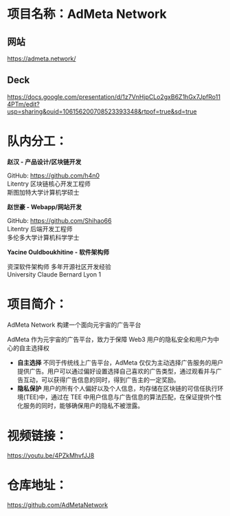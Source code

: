 # 项目名称：AdMeta Network

## 网站

https://admeta.network/

## Deck

https://docs.google.com/presentation/d/1z7VnHjpCLo2gxB6Z1hGx7JpfRo114PTm/edit?usp=sharing&ouid=106156200708523393348&rtpof=true&sd=true

# 队内分工：

**赵汉 - 产品设计/区块链开发**

GitHub: https://github.com/h4n0 \
Litentry 区块链核心开发工程师\
斯图加特大学计算机学硕士

**赵世豪 - Webapp/网站开发**

GitHub: https://github.com/Shihao66 \
Litentry 后端开发工程师\
多伦多大学计算机科学学士

**Yacine Ouldboukhitine - 软件架构师**

资深软件架构师 多年开源社区开发经验\
University Claude Bernard Lyon 1

# 项目简介：

AdMeta Network 构建一个面向元宇宙的广告平台

AdMeta 作为元宇宙的广告平台，致力于保障 Web3 用户的隐私安全和用户为中心的自主选择权

- **自主选择** 不同于传统线上广告平台，AdMeta 仅仅为主动选择广告服务的用户提供广告。用户可以通过偏好设置选择自己喜欢的广告类型，通过观看并与广告互动，可以获得广告信息的同时，得到广告主的一定奖励。
- **隐私保护** 用户的所有个人偏好以及个人信息，均存储在区块链的可信任执行环境(TEE)中，通过在 TEE 中用户信息与广告信息的算法匹配，在保证提供个性化服务的同时，能够确保用户的隐私不被泄露。

# 视频链接：

https://youtu.be/4PZkMhvfJJ8

# 仓库地址：

https://github.com/AdMetaNetwork
